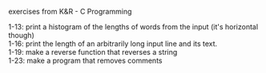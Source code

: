 exercises from K&R - C Programming   
    
1-13: print a histogram of the lengths of words from the input  (it's horizontal though)  
1-16: print the length of an arbitrarily long input line and its text.    
1-19: make a reverse function that reverses a string    
1-23: make a program that removes comments 

